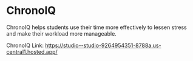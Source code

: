 # ChronoIQ

ChronoIQ helps students use their time more effectively to lessen stress and make their workload more manageable.

ChronoIQ Link: https://studio--studio-9264954351-8788a.us-central1.hosted.app/ 
